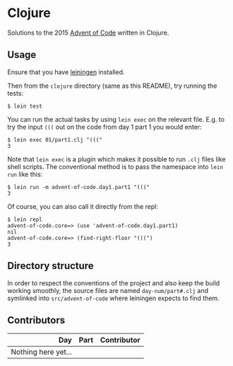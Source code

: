 # Clojure

Solutions to the 2015 [Advent of Code](http://adventofcode.com/) written in
Clojure.

## Usage

Ensure that you have [leiningen](http://leiningen.org/) installed.

Then from the `clojure` directory (same as this README), try running the tests:

```
$ lein test
```

You can run the actual tasks by using `lein exec` on the relevant file. E.g. to
try the input `(((` out on the code from day 1 part 1 you would enter:

```
$ lein exec 01/part1.clj "((("
3
```

Note that `lein exec` is a plugin which makes it possible to run `.clj` files
like shell scripts. The conventional method is to pass the namespace into 
`lein run` like this:

```
$ lein run -m advent-of-code.day1.part1 "((("
3
```

Of course, you can also call it directly from the repl:

```
$ lein repl
advent-of-code.core=> (use 'advent-of-code.day1.part1)
nil
advent-of-code.core=> (find-right-floor "(((")
3
```

## Directory structure

In order to respect the conventions of the project and also keep the build
working smoothly, the source files are named `day-num/part#.clj` and symlinked
into `src/advent-of-code` where leiningen expects to find them.

## Contributors

| Day | Part | Contributor |
| --: | ---: | ----------- |
| Nothing here yet...      |
